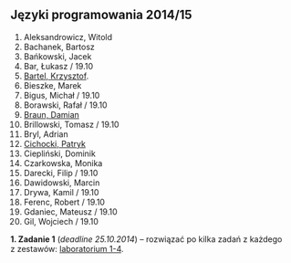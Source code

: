 ## Języki programowania 2014/15

1. Aleksandrowicz, Witold
1. Bachanek, Bartosz
1. Bańkowski, Jacek
1. Bar, Łukasz / 19.10
1. [Bartel, Krzysztof](https://github.com/deer667/zadania_z_basha/tree/master).
1. Bieszke, Marek
1. Bigus, Michał / 19.10
1. Borawski, Rafał / 19.10
1. [Braun, Damian](https://github.com/damianbraun/jpzadania)
1. Brillowski, Tomasz / 19.10
1. Bryl, Adrian
1. [Cichocki, Patryk](https://github.com/pcichocki/jp-zad-ug)
1. Ciepliński, Dominik
1. Czarkowska, Monika
1. Darecki, Filip / 19.10
1. Dawidowski, Marcin
1. Drywa, Kamil / 19.10
1. Ferenc, Robert / 19.10
1. Gdaniec, Mateusz / 19.10
1. Gil, Wojciech / 19.10

**1. Zadanie 1** (*deadline 25.10.2014*) –
rozwiązać po kilka zadań z każdego z zestawów:
[laboratorium 1-4](http://wbzyl.inf.ug.edu.pl/sp/exercises).
